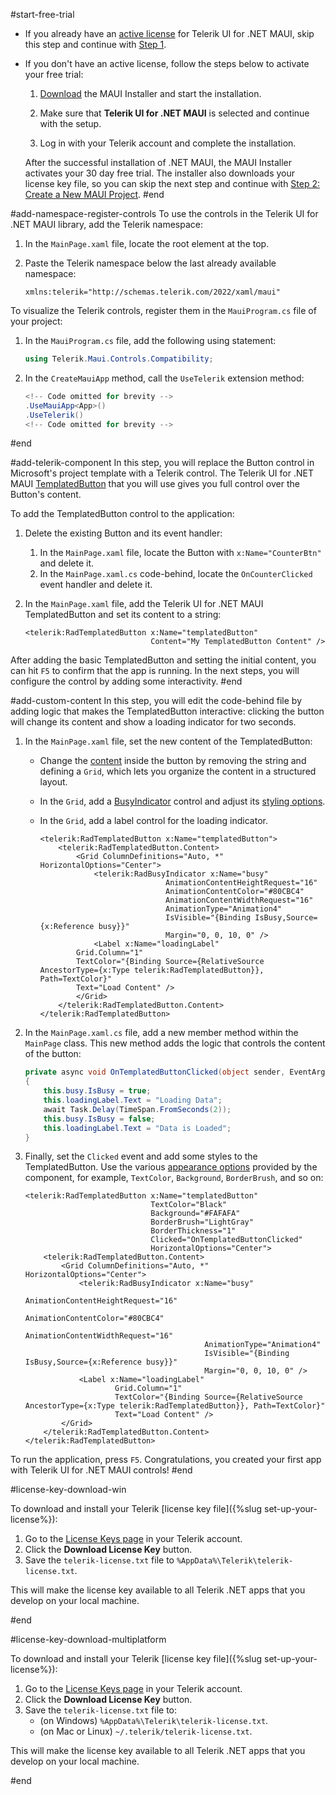 #start-free-trial
* If you already have an [active license](https://www.telerik.com/account/your-licenses) for Telerik UI for .NET MAUI, skip this step and continue with [Step 1](#step-1-download-your-license-key-file).
* If you don't have an active license, follow the steps below to activate your free trial:

    1. [Download](https://www.telerik.com/try/ui-for-maui) the MAUI Installer and start the installation.

    1. Make sure that **Telerik UI for .NET MAUI** is selected and continue with the setup.

    1. Log in with your Telerik account and complete the installation.

    After the successful installation of .NET MAUI, the MAUI Installer activates your 30 day free trial. The installer also downloads your license key file, so you can skip the next step and continue with [Step 2: Create a New MAUI Project](#step-2-create-a-new-maui-project).
#end

#add-namespace-register-controls
To use the controls in the Telerik UI for .NET MAUI library, add the Telerik namespace:

1. In the `MainPage.xaml` file, locate the root element at the top.
1. Paste the Telerik namespace below the last already available namespace:

	```XAML
	xmlns:telerik="http://schemas.telerik.com/2022/xaml/maui"
	```

To visualize the Telerik controls, register them in the `MauiProgram.cs` file of your project:

1. In the `MauiProgram.cs` file, add the following using statement:

	```C#
	using Telerik.Maui.Controls.Compatibility;
	```

1. In the `CreateMauiApp` method, call the `UseTelerik` extension method:

	```C#
	<!-- Code omitted for brevity -->
	.UseMauiApp<App>()
	.UseTelerik()
	<!-- Code omitted for brevity -->
	```

#end

#add-telerik-component
In this step, you will replace the Button control in Microsoft's project template with a Telerik control. The Telerik UI for .NET MAUI [TemplatedButton](https://docs.telerik.com/devtools/maui/controls/templatedbutton/overview) that you will use gives you full control over the Button's content.

To add the TemplatedButton control to the application:

1. Delete the existing Button and its event handler:

	1. In the `MainPage.xaml` file, locate the Button with `x:Name="CounterBtn"` and delete it.
	1. In the `MainPage.xaml.cs` code-behind, locate the `OnCounterClicked` event handler and delete it.

1. In the `MainPage.xaml` file, add the Telerik UI for .NET MAUI TemplatedButton and set its content to a string:

	```XAML
	<telerik:RadTemplatedButton x:Name="templatedButton"
		                        Content="My TemplatedButton Content" />
	```

After adding the basic TemplatedButton and setting the initial content, you can hit `F5` to confirm that the app is running. In the next steps, you will configure the control by adding some interactivity.
#end

#add-custom-content
In this step, you will edit the code-behind file by adding logic that makes the TemplatedButton interactive: clicking the button will change its content and show a loading indicator for two seconds.

1. In the `MainPage.xaml` file, set the new content of the TemplatedButton:

	* Change the [content](https://docs.telerik.com/devtools/maui/controls/templatedbutton/configuration) inside the button by removing the string and defining a `Grid`, which lets you organize the content in a structured layout.
	* In the `Grid`, add a [BusyIndicator](https://docs.telerik.com/devtools/maui/controls/busyindicator/overview) control and adjust its [styling options](https://docs.telerik.com/devtools/maui/controls/busyindicator/animations).
	* In the `Grid`, add a label control for the loading indicator.

		```XAML
		<telerik:RadTemplatedButton x:Name="templatedButton">
			<telerik:RadTemplatedButton.Content>
				<Grid ColumnDefinitions="Auto, *" HorizontalOptions="Center">
					<telerik:RadBusyIndicator x:Name="busy"
									AnimationContentHeightRequest="16"
									AnimationContentColor="#80CBC4"
									AnimationContentWidthRequest="16"
									AnimationType="Animation4"
									IsVisible="{Binding IsBusy,Source={x:Reference busy}}"
									Margin="0, 0, 10, 0" />
					<Label x:Name="loadingLabel" 
				Grid.Column="1"
				TextColor="{Binding Source={RelativeSource AncestorType={x:Type telerik:RadTemplatedButton}}, Path=TextColor}" 
				Text="Load Content" />
				</Grid>
			</telerik:RadTemplatedButton.Content>
		</telerik:RadTemplatedButton>
		```

1. In the `MainPage.xaml.cs` file, add a new member method within the `MainPage` class. This new method adds the logic that controls the content of the button:

	```C#
	private async void OnTemplatedButtonClicked(object sender, EventArgs e)
	{
		this.busy.IsBusy = true;
		this.loadingLabel.Text = "Loading Data";
		await Task.Delay(TimeSpan.FromSeconds(2));
		this.busy.IsBusy = false;
		this.loadingLabel.Text = "Data is Loaded";
	}
	```

1. Finally, set the `Clicked` event and add some styles to the TemplatedButton. Use the various [appearance options](https://docs.telerik.com/devtools/maui/controls/templatedbutton/styling) provided by the component, for example, `TextColor`, `Background`, `BorderBrush`, and so on:  

	```XAML
	<telerik:RadTemplatedButton x:Name="templatedButton"
								TextColor="Black"
								Background="#FAFAFA"
								BorderBrush="LightGray"
								BorderThickness="1"
								Clicked="OnTemplatedButtonClicked"
								HorizontalOptions="Center">
		<telerik:RadTemplatedButton.Content>
			<Grid ColumnDefinitions="Auto, *" HorizontalOptions="Center">
				<telerik:RadBusyIndicator x:Name="busy"
											AnimationContentHeightRequest="16"
											AnimationContentColor="#80CBC4"
											AnimationContentWidthRequest="16"
											AnimationType="Animation4"
											IsVisible="{Binding IsBusy,Source={x:Reference busy}}"
											Margin="0, 0, 10, 0" />
				<Label x:Name="loadingLabel" 
						Grid.Column="1"
						TextColor="{Binding Source={RelativeSource AncestorType={x:Type telerik:RadTemplatedButton}}, Path=TextColor}" 
						Text="Load Content" />
			</Grid>
		</telerik:RadTemplatedButton.Content>
	</telerik:RadTemplatedButton>
	```

To run the application, press `F5`. Congratulations, you created your first app with Telerik UI for .NET MAUI controls!
#end

#license-key-download-win

To download and install your Telerik [license key file]({%slug set-up-your-license%}):

1. Go to the <a href="https://www.telerik.com/account/your-licenses/license-keys" target="_blank">License Keys page</a> in your Telerik account.
1. Click the **Download License Key** button.
1. Save the `telerik-license.txt` file to `%AppData%\Telerik\telerik-license.txt`.

This will make the license key available to all Telerik .NET apps that you develop on your local machine.

#end

#license-key-download-multiplatform

To download and install your Telerik [license key file]({%slug set-up-your-license%}):

1. Go to the <a href="https://www.telerik.com/account/your-licenses/license-keys" target="_blank">License Keys page</a> in your Telerik account.
1. Click the **Download License Key** button.
1. Save the `telerik-license.txt` file to:
    * (on Windows) `%AppData%\Telerik\telerik-license.txt`.
    * (on Mac or Linux) `~/.telerik/telerik-license.txt`.

This will make the license key available to all Telerik .NET apps that you develop on your local machine.

#end
